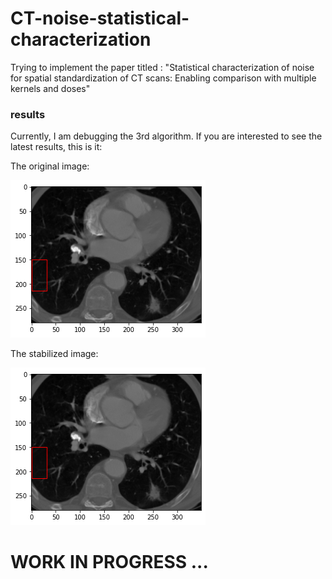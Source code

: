 # CT-noise-statistical-characterization
Trying to implement the paper titled : "Statistical characterization of noise for spatial standardization of CT scans: Enabling comparison with multiple kernels and doses"
### results
Currently, I am debugging the 3rd algorithm. If you are interested to see the latest results, this is it:

The original image:

![original img](resources/figs/partial.png) 

The stabilized image:

![stabilized img](resources/figs/partial_stabilized.png) 

# WORK IN PROGRESS ...